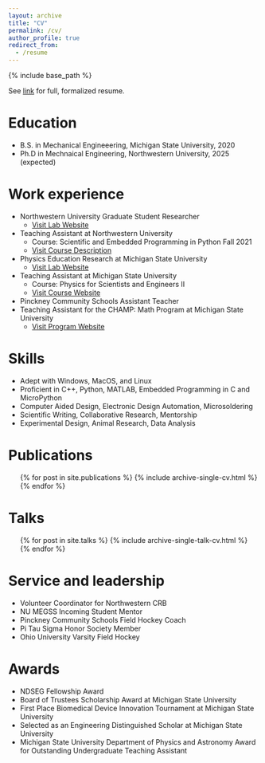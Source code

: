 ```yaml
---
layout: archive
title: "CV"
permalink: /cv/
author_profile: true
redirect_from:
  - /resume
---
```


{% include base_path %}

See [link](/files/Gabrielle%20Wink%20Resume%20Extended.pdf) for full, formalized resume.

Education
======
* B.S. in Mechanical Engineeering, Michigan State University, 2020
* Ph.D in Mechnaical Engineering, Northwestern University, 2025 (expected)

Work experience
======
* Northwestern University Graduate Student Researcher
  * [Visit Lab Website](https://robotics.northwestern.edu/)
* Teaching Assistant at Northwestern University
  * Course: Scientific and Embedded Programming in Python Fall 2021
  * [Visit Course Description](https://www.mccormick.northwestern.edu/mechanical/academics/courses/descriptions/224-experimental-engineering-I.html)
* Physics Education Research at Michigan State University
  * [Visit Lab Website](https://perl.natsci.msu.edu/research/index.aspx)
* Teaching Assistant at Michigan State University
  * Course: Physics for Scientists and Engineers II
  * [Visit Course Website](https://msuperl.org/wikis/pcubed/doku.php?id=184_notes)
* Pinckney Community Schools Assistant Teacher
* Teaching Assistant for the CHAMP: Math Program at Michigan State University
  * [Visit Program Website](https://gifted.msu.edu/programs/academic-year-programs/champ)

Skills
======
* Adept with Windows, MacOS, and Linux
* Proficient in C++, Python, MATLAB, Embedded Programming in C and MicroPython
* Computer Aided Design, Electronic Design Automation, Microsoldering
* Scientific Writing, Collaborative Research, Mentorship
* Experimental Design, Animal Research, Data Analysis

Publications
======
  <ul>{% for post in site.publications %}
    {% include archive-single-cv.html %}
  {% endfor %}</ul>
  
Talks
======
  <ul>{% for post in site.talks %}
    {% include archive-single-talk-cv.html %}
  {% endfor %}</ul>
  
<!-- Teaching
======
  <ul>{% for post in site.teaching %}
    {% include archive-single-cv.html %}
  {% endfor %}</ul> -->
  
Service and leadership
======
* Volunteer Coordinator for Northwestern CRB
* NU MEGSS Incoming Student Mentor
* Pinckney Community Schools Field Hockey Coach
* Pi Tau Sigma Honor Society Member
* Ohio University Varsity Field Hockey
  
Awards
=====
* NDSEG Fellowship Award
* Board of Trustees Scholarship Award at Michigan State University
* First Place Biomedical Device Innovation Tournament at Michigan State University
* Selected as an Engineering Distinguished Scholar at Michigan State University
* Michigan State University Department of Physics and Astronomy Award for Outstanding Undergraduate Teaching Assistant


